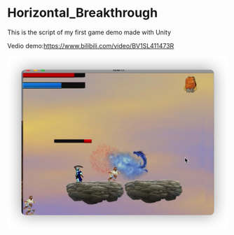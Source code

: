 # Horizontal_Breakthrough

This is the script of my first game demo made with Unity

Vedio demo:https://www.bilibili.com/video/BV1SL411473R

<img src="https://github.com/MoriiHuang/Horizontal_Breakthrough/blob/main/iShot2023-03-09%2015.23.30.png"></img>

